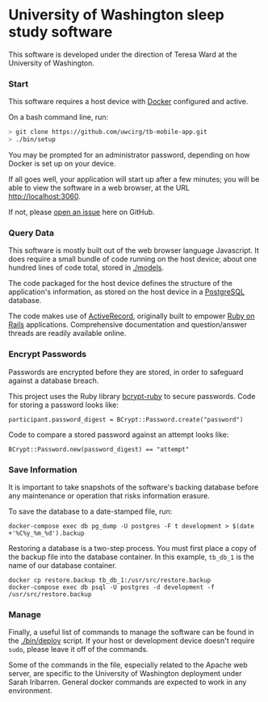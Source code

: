 # University of Washington sleep study software

This software is developed under the direction of Teresa Ward
at the University of Washington.

### Start

This software requires a host device with [Docker] configured and active.

On a bash command line, run:

```sh
> git clone https://github.com/uwcirg/tb-mobile-app.git
> ./bin/setup
```

You may be prompted for an administrator password,
depending on how Docker is set up on your device.

If all goes well, your application will start up after a few minutes;
you will be able to view the software in a web browser,
at the URL <http://localhost:3060>.

If not, please [open an issue] here on GitHub.

[Docker]: https://docs.docker.com/v17.12/install/
[open an issue]: https://github.com/uwcirg/tb-mobile-app/issues/new?title=Problem%20with%20setup%20script

### Query Data

This software is mostly built out of the web browser language Javascript.
It does require a small bundle of code running on the host device;
about one hundred lines of code total, stored in [./models].

The code packaged for the host device
defines the structure of the application's information,
as stored on the host device in a [PostgreSQL] database.

The code makes use of [ActiveRecord],
originally built to empower [Ruby on Rails] applications.
Comprehensive documentation and question/answer threads
are readily available online.

[ActiveRecord]: https://guides.rubyonrails.org/active_record_basics.html
[PostgreSQL]: https://www.postgresql.org/
[Ruby on Rails]: https://rubyonrails.org/
[./models]: ./models

### Encrypt Passwords

Passwords are encrypted before they are stored,
in order to safeguard against a database breach.

This project uses the Ruby library [bcrypt-ruby] to secure passwords.
Code for storing a password looks like:

```
participant.password_digest = BCrypt::Password.create("password")
```

Code to compare a stored password against an attempt looks like:

```
BCrypt::Password.new(password_digest) == "attempt"
```

[bcrypt-ruby]: https://github.com/codahale/bcrypt-ruby

### Save Information

It is important to take snapshots of the software's backing database
before any maintenance or operation that risks information erasure.

To save the database to a date-stamped file, run:

```
docker-compose exec db pg_dump -U postgres -F t development > $(date +'%C%y_%m_%d').backup
```

Restoring a database is a two-step process.
You must first place a copy of the backup file into the database container.
In this example, `tb_db_1` is the name of our database container.

```
docker cp restore.backup tb_db_1:/usr/src/restore.backup
docker-compose exec db psql -U postgres -d development -f /usr/src/restore.backup
```

### Manage

Finally, a useful list of commands to manage the software
can be found in the [./bin/deploy] script.
If your host or development device doesn't require `sudo`,
please leave it off of the commands.

Some of the commands in the file,
especially related to the Apache web server,
are specific to the University of Washington deployment under Sarah Iribarren.
General docker commands are expected to work in any environment.

[./bin/deploy]: ./bin/deploy
